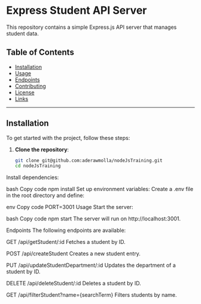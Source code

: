 # Express Student API Server

This repository contains a simple Express.js API server that manages student data.

## Table of Contents
- [Installation](#installation)
- [Usage](#usage)
- [Endpoints](#endpoints)
- [Contributing](#contributing)
- [License](#license)
- [Links](#links)

---

## Installation

To get started with the project, follow these steps:

1. **Clone the repository**:
   ```bash
   git clone git@github.com:aderawmolla/nodeJsTraining.git
   cd nodeJsTraining
Install dependencies:

bash
Copy code
npm install
Set up environment variables:
Create a .env file in the root directory and define:

env
Copy code
PORT=3001
Usage
Start the server:

bash
Copy code
npm start
The server will run on http://localhost:3001.

Endpoints
The following endpoints are available:

GET /api/getStudent/:id
Fetches a student by ID.

POST /api/createStudent
Creates a new student entry.

PUT /api/updateStudentDepartment/:id
Updates the department of a student by ID.

DELETE /api/deleteStudent/:id
Deletes a student by ID.

GET /api/filterStudent?name={searchTerm}
Filters students by name.

